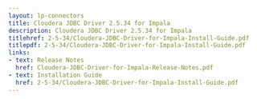 ```yaml
---
layout: lp-connectors
title: Cloudera JDBC Driver 2.5.34 for Impala
description: Cloudera JDBC Driver 2.5.34 for Impala
titlehref: 2-5-34/Cloudera-JDBC-Driver-for-Impala-Install-Guide.pdf
titlepdf: 2-5-34/Cloudera-JDBC-Driver-for-Impala-Install-Guide.pdf
links:
- text: Release Notes
  href: Cloudera-JDBC-Driver-for-Impala-Release-Notes.pdf
- text: Installation Guide
  href: 2-5-34/Cloudera-JDBC-Driver-for-Impala-Install-Guide.pdf
---
```

